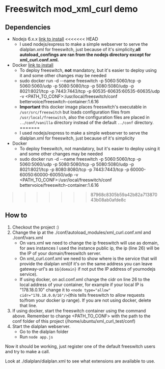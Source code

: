 # Freeswitch mod_xml_curl demo

## Dependencies

* Nodejs 6.x.x [link to install](https://nodejs.org/en/download/package-manager/#debian-and-ubuntu-based-linux-distributions)
<<<<<<< HEAD
  * I used nodejs/express to make a simple webserver to serve the dialplan.xml for freeswitch, just because of it's simplicity,**all autoload_confings are ran from the nodejs directory except for xml_curl.conf.xml.**
* Docker [link to install](https://docs.docker.com/cs-engine/1.13/#install-on-ubuntu-1404-lts-or-1604-lts)
  * To deploy freeswitch, **not** mandatory, but it's easier to deploy using it and some other changes may be needed
  * sudo docker run -d --name freeswitch -p 5060:5060/tcp -p 5060:5060/udp -p 5080:5080/tcp -p 5080:5080/udp -p 8021:8021/tcp -p 7443:7443/tcp -p 60535-60635:60535-60635/udp -v \<PATH_TO_CONF\>:/usr/local/freeswitch/conf bettervoice/freeswitch-container:1.6.16
  * **Important** this docker image places freeswitch's executable in ```/usr/src/freeswitch``` but loads configuration files from ```/usr/local/freeswitch```, also the configuration files are placed in ```../conf/vanilla``` directory instead of the default ```../conf``` directory.
=======
  * I used nodejs/express to make a simple webserver to serve the dialplan.xml for freeswitch, just because of it's simplicity
* Docker
  * To deploy freeswitch, not mandatory, but it's easier to deploy using it and some other changes may be needed
  * sudo docker run -d --name freeswitch -p 5060:5060/tcp -p 5060:5060/udp -p 5080:5080/tcp -p 5080:5080/udp -p 8021:8021/tcp -p 8080:8080/tcp -p 7443:7443/tcp -p 60000-60050:60000-60050/udp -v \<PATH_TO_CONF\>:/usr/local/freeswitch/conf bettervoice/freeswitch-container:1.6.16
>>>>>>> 87968c8305b59a42b82a71387043b08ab0afde8c

## How to

1. Checkout the project :)
2. Change the ip at the ./conf/autoload_modules/xml_curl.conf.xml and ./conf/vars.xml
    * On vars.xml we need to change the ip freeswitch will use as domain, for aws instances I used the instance public ip, the ip (line 26) will be the IP of your domain/freeswitch server.
    * On xml_curl.conf.xml we need to show where is the service that will provide the dialplan xml(if it's on the same address you can leave gateway-url's as ```$${domain}``` if not put the IP address of yournodejs service).
    * If using docker, on acl.conf.xml change the cidr on line 26 to the local address of your container, for example if your local IP is "178.18.0.10" change it to ```<node type="allow" cidr="178.18.0.0/16"/>```(this tells freeswitch to allow requests to/from your docker ip range).  If you are not using docker, delete that line.
3. If using docker, start the freeswitch container using the command above. Remember to change \<PATH_TO_CONF> with the path to the conf folder of this project (/home/ubuntu/xml_curl_test/conf)
4. Start the dialplan webserver.
    * Go to the dialplan folder
    * Run ```node app.js```

Now it should be working, just register one of the default freeswitch users and try to make a call.

Look at ./dialplan/dialplan.xml to see what extensions are available to use.


